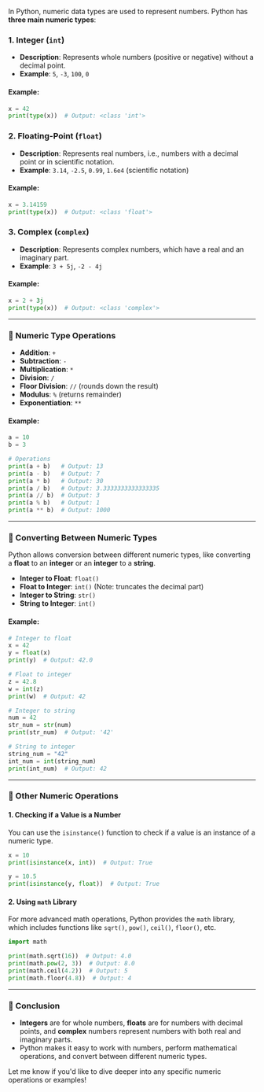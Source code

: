 In Python, numeric data types are used to represent numbers. Python has **three main numeric types**: 

### **1. Integer (`int`)**
- **Description**: Represents whole numbers (positive or negative) without a decimal point.
- **Example**: `5`, `-3`, `100`, `0`

#### Example:
```python
x = 42
print(type(x))  # Output: <class 'int'>
```

### **2. Floating-Point (`float`)**
- **Description**: Represents real numbers, i.e., numbers with a decimal point or in scientific notation.
- **Example**: `3.14`, `-2.5`, `0.99`, `1.6e4` (scientific notation)

#### Example:
```python
x = 3.14159
print(type(x))  # Output: <class 'float'>
```

### **3. Complex (`complex`)**
- **Description**: Represents complex numbers, which have a real and an imaginary part.
- **Example**: `3 + 5j`, `-2 - 4j`

#### Example:
```python
x = 2 + 3j
print(type(x))  # Output: <class 'complex'>
```

---

### **🔹 Numeric Type Operations**

- **Addition**: `+`
- **Subtraction**: `-`
- **Multiplication**: `*`
- **Division**: `/`
- **Floor Division**: `//` (rounds down the result)
- **Modulus**: `%` (returns remainder)
- **Exponentiation**: `**`

#### Example:
```python
a = 10
b = 3

# Operations
print(a + b)   # Output: 13
print(a - b)   # Output: 7
print(a * b)   # Output: 30
print(a / b)   # Output: 3.3333333333333335
print(a // b)  # Output: 3
print(a % b)   # Output: 1
print(a ** b)  # Output: 1000
```

---

### **🔹 Converting Between Numeric Types**

Python allows conversion between different numeric types, like converting a **float** to an **integer** or an **integer** to a **string**.

- **Integer to Float**: `float()`
- **Float to Integer**: `int()` (Note: truncates the decimal part)
- **Integer to String**: `str()`
- **String to Integer**: `int()`

#### Example:
```python
# Integer to float
x = 42
y = float(x)
print(y)  # Output: 42.0

# Float to integer
z = 42.8
w = int(z)
print(w)  # Output: 42

# Integer to string
num = 42
str_num = str(num)
print(str_num)  # Output: '42'

# String to integer
string_num = "42"
int_num = int(string_num)
print(int_num)  # Output: 42
```

---

### **🔹 Other Numeric Operations**

#### **1. Checking if a Value is a Number**

You can use the `isinstance()` function to check if a value is an instance of a numeric type.

```python
x = 10
print(isinstance(x, int))  # Output: True

y = 10.5
print(isinstance(y, float))  # Output: True
```

#### **2. Using `math` Library**

For more advanced math operations, Python provides the `math` library, which includes functions like `sqrt()`, `pow()`, `ceil()`, `floor()`, etc.

```python
import math

print(math.sqrt(16))  # Output: 4.0
print(math.pow(2, 3))  # Output: 8.0
print(math.ceil(4.2))  # Output: 5
print(math.floor(4.8))  # Output: 4
```

---

### **🔹 Conclusion**

- **Integers** are for whole numbers, **floats** are for numbers with decimal points, and **complex** numbers represent numbers with both real and imaginary parts.
- Python makes it easy to work with numbers, perform mathematical operations, and convert between different numeric types.

Let me know if you'd like to dive deeper into any specific numeric operations or examples!